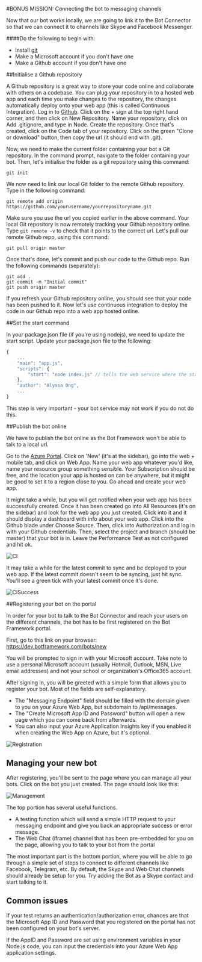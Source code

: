 #BONUS MISSION: Connecting the bot to messaging channels

Now that our bot works locally, we are going to link it to the Bot Connector so that we can connect it to channels like Skype and Facebook Messenger.

####Do the following to begin with:
- Install [git](https://git-scm.com/downloads)
- Make a Microsoft account if you don't have one
- Make a Github account if you don't have one

##Initialise a Github repository

A Github repository is a great way to store your code online and collaborate with others on a codebase. You can plug your repository in to a hosted web app and each time you make changes to the repository, the changes automatically deploy onto your web app (this is called Continuous Integration). Log in to [Github](http://github.com). Click on the + sign at the top right hand corner, and then click on New Repository. Name your repository, click on Add .gitignore, and type in Node. Create the repository. Once that's created, click on the Code tab of your repository. Click on the green "Clone or download" button, then copy the url (it should end with .git). 

Now, we need to make the current folder containing your bot a Git repository. In the command prompt, navigate to the folder containing your bot. Then, let's initialise the folder as a git repository using this command:

```shell
git init
```

We now need to link our local Git folder to the remote Github repository. Type in the following command:

```shell
git remote add origin https://github.com/yourusername/yourrepositoryname.git
```

Make sure you use the url you copied earlier in the above command. Your local Git repository is now remotely tracking your Github repository online. Type `git remote -v` to check that it points to the correct url. Let's pull our remote Github repo, using this command:

```shell
git pull origin master
```

Once that's done, let's commit and push our code to the Github repo. Run the following commands (separately):

```shell
git add .
git commit -m "Initial commit"
git push origin master
```

If you refresh your Github repository online, you should see that your code has been pushed to it. Now let's use continuous integration to deploy the code in our Github repo into a web app hosted online. 

##Set the start command

In your package.json file (if you're using nodejs), we need to update the start script. Update your package.json file to the following:

```js
{
    ...
    "main": "app.js",
    "scripts": {
        "start": "node index.js" // tells the web service where the start script is
    },
    "author": "Alyssa Ong",
    ...
}
```

This step is very important - your bot service may not work if you do not do this.

##Publish the bot online

We have to publish the bot online as the Bot Framework won't be able to talk to a local url. 

Go to the [Azure Portal](https://portal.azure.com). Click on 'New' (it's at the sidebar), go into the web + mobile tab, and click on Web App. Name your web app whatever you'd like, name your resource group something sensible. Your Subscription should be free, and the location your app is hosted on can be anywhere, but it might be good to set it to a region close to you. Go ahead and create your web app.

It might take a while, but you will get notified when your web app has been successfully created. Once it has been created go into All Resources (it's on the sidebar) and look for the web app you just created. Click into it and it should display a dashboard with info about your web app. Click into the Github blade under Choose Source. Then, click into Authorization and log in with your Github credentials. Then, select the project and branch (should be master) that your bot is in. Leave the Performance Test as not configured and hit ok. 

![CI](/Images/Bonus/cintegration.PNG)

It may take a while for the latest commit to sync and be deployed to your web app. If the latest commit doesn't seem to be syncing, just hit sync. You'll see a green tick with your latest commit once it's done. 

![CISuccess](/Images/Bonus/cintsuccess.PNG)

##Registering your bot on the portal

In order for your bot to talk to the Bot Connector and reach your users on the different channels, the bot has to be first registered on the Bot Framework portal. 

First, go to this link on your browser: https://dev.botframework.com/bots/new

You will be prompted to sign in with your Microsoft account. Take note to use a personal Microsoft account (usually Hotmail, Outlook, MSN, Live email addresses) and not your school or organization's Office365 account.

After signing in, you will be greeted with a simple form that allows you to register your bot. Most of the fields are self-explanatory. 
- The "Messaging Endpoint" field should be filled with the domain given to you on your Azure Web App, but subdomain to /api/messages.
- The "Create Microsoft App ID and Password" button will open a new page which you can come back from afterwards.
- You can also input your Azure Application Insights key if you enabled it when creating the Web App on Azure, but it's optional.

![Registration](/Images/Portal/Registration.PNG)

## Managing your new bot
After registering, you'll be sent to the page where you can manage all your bots. Click on the bot you just created. The page should look like this:

![Management](/Images/Portal/Management.PNG)

The top portion has several useful functions.
- A testing function which will send a simple HTTP request to your messaging endpoint and give you back an appropriate success or error message.
- The Web Chat (iframe) channel that has been pre-embedded for you on the page, allowing you to talk to your bot from the portal

The most important part is the bottom portion, where you will be able to go through a simple set of steps to connect to different channels like Facebook, Telegram, etc.
By default, the Skype and Web Chat channels should already be setup for you. Try adding the Bot as a Skype contact and start talking to it.

## Common issues
If your test returns an authentication/authorization error, chances are that the Microsoft App ID and Password that you registered on the portal has not been configured on your bot's server.

If the AppID and Password are set using environment variables in your Node.js code, you can input the credentials into your Azure Web App application settings.